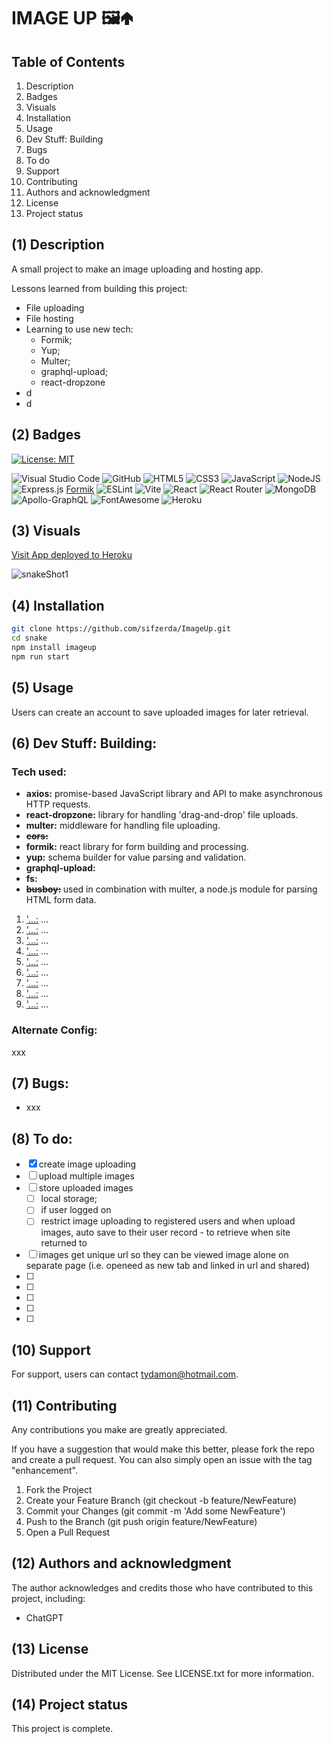 # IMAGE UP 🖼️🢁

## Table of Contents

1. Description
2. Badges
3. Visuals
4. Installation
5. Usage
6. Dev Stuff: Building
7. Bugs 
8. To do
9.  Support
10. Contributing 
11. Authors and acknowledgment
12. License
13. Project status

## (1) Description

A small project to make an image uploading and hosting app.

Lessons learned from building this project:

- File uploading
- File hosting
- Learning to use new tech:
  - Formik;
  - Yup;
  - Multer;
  - graphql-upload;
  - react-dropzone
- d
- d

## (2) Badges

[![License: MIT](https://img.shields.io/badge/License-MIT-yellow.svg)](https://opensource.org/licenses/MIT) 

![Visual Studio Code](https://img.shields.io/badge/Visual%20Studio%20Code-0078d7.svg?style=for-the-badge&logo=visual-studio-code&logoColor=white) 
![GitHub](https://img.shields.io/badge/github-%23121011.svg?style=for-the-badge&logo=github&logoColor=white) 
![HTML5](https://img.shields.io/badge/html5-%23E34F26.svg?style=for-the-badge&logo=html5&logoColor=white)
![CSS3](https://img.shields.io/badge/css3-%231572B6.svg?style=for-the-badge&logo=css3&logoColor=white)
![JavaScript](https://img.shields.io/badge/javascript-%23323330.svg?style=for-the-badge&logo=javascript&logoColor=%23F7DF1E) 
![NodeJS](https://img.shields.io/badge/node.js-6DA55F?style=for-the-badge&logo=node.js&logoColor=white)
![Express.js](https://img.shields.io/badge/express.js-%23404d59.svg?style=for-the-badge&logo=express&logoColor=%2361DAFB) 
[Formik](https://img.shields.io/badge/Formik-2563EB.svg?style=for-the-badge&logo=Formik&logoColor=white)
![ESLint](https://img.shields.io/badge/ESLint-4B3263?style=for-the-badge&logo=eslint&logoColor=white)
![Vite](https://img.shields.io/badge/vite-%23646CFF.svg?style=for-the-badge&logo=vite&logoColor=white) 
![React](https://img.shields.io/badge/react-%2320232a.svg?style=for-the-badge&logo=react&logoColor=%2361DAFB)
![React Router](https://img.shields.io/badge/React_Router-CA4245?style=for-the-badge&logo=react-router&logoColor=white) 
![MongoDB](https://img.shields.io/badge/MongoDB-%234ea94b.svg?style=for-the-badge&logo=mongodb&logoColor=white)
![Apollo-GraphQL](https://img.shields.io/badge/-ApolloGraphQL-311C87?style=for-the-badge&logo=apollo-graphql)
![FontAwesome](https://img.shields.io/badge/Font%20Awesome-538DD7.svg?style=for-the-badge&logo=Font-Awesome&logoColor=white) 
![Heroku](https://img.shields.io/badge/heroku-%23430098.svg?style=for-the-badge&logo=heroku&logoColor=white)

## (3) Visuals

[Visit App deployed to Heroku](https://snake-10-afd58bdf61b8.herokuapp.com/)

![snakeShot1](https://github.com/user-attachments/assets/f0c48cd9-b96a-4cf2-91d9-5d531c1137a3)

## (4) Installation

```bash
git clone https://github.com/sifzerda/ImageUp.git
cd snake
npm install imageup
npm run start
```

## (5) Usage

Users can create an account to save uploaded images for later retrieval.

## (6) Dev Stuff: Building:

### Tech used:
- <strong>axios:</strong> promise-based JavaScript library and API to make asynchronous HTTP requests. 
- <strong>react-dropzone:</strong> library for handling 'drag-and-drop' file uploads.
- <strong>multer:</strong> middleware for handling file uploading.
- <strong>~~cors:~~</strong>
- <strong>formik:</strong> react library for form building and processing.
- <strong>yup:</strong> schema builder for value parsing and validation.
- <strong>graphql-upload:</strong>
- <strong>fs:</strong>
- <strong>~~busboy:~~ </strong>used in combination with multer, a node.js module for parsing HTML form data.

1. <u>'...:</u> ...
2. <u>'...:</u> ...
3. <u>'...:</u> ...
4. <u>'...:</u> ...
5. <u>'...:</u> ...
6. <u>'...:</u> ...
7. <u>'...:</u> ...
8. <u>'...:</u> ...
9. <u>'...:</u> ...

### Alternate Config:

xxx

## (7) Bugs: 

- xxx

## (8) To do: 

- [x] create image uploading
- [ ] upload multiple images
- [ ] store uploaded images
  - [ ] local storage;
  - [ ] if user logged on
  - [ ] restrict image uploading to registered users and when upload images, auto save to their user record - to retrieve when site returned to
- [ ] images get unique url so they can be viewed image alone on separate page (i.e. openeed as new tab and linked in url and shared)
- [ ]
- [ ] 
- [ ] 
- [ ] 
- [ ] 

## (10) Support

For support, users can contact tydamon@hotmail.com.

## (11) Contributing

Any contributions you make are greatly appreciated.

If you have a suggestion that would make this better, please fork the repo and create a pull request. You can also simply open an issue with the tag "enhancement". 
1. Fork the Project
2. Create your Feature Branch (git checkout -b feature/NewFeature)
3. Commit your Changes (git commit -m 'Add some NewFeature')
4. Push to the Branch (git push origin feature/NewFeature)
5. Open a Pull Request

## (12) Authors and acknowledgment

The author acknowledges and credits those who have contributed to this project, including:

- ChatGPT

## (13) License

Distributed under the MIT License. See LICENSE.txt for more information.

## (14) Project status

This project is complete.


 
 